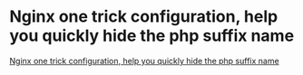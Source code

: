 # Nginx one trick configuration, help you quickly hide the php suffix name
[Nginx one trick configuration, help you quickly hide the php suffix name](https://aiwithcloud.com/2022/09/16/nginx_one_trick_configuration_help_you_quickly_hide_the_php_suffix_name/)